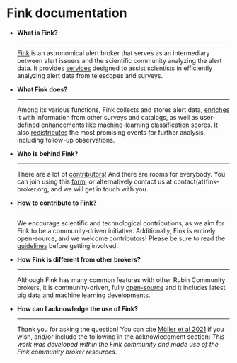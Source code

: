 # Fink documentation


<div class="grid cards" markdown>

-   __What is Fink?__

    ---

    [Fink](https://fink-broker.org) is an astronomical alert broker that serves as an intermediary between alert issuers and the scientific community analyzing the alert data. It provides [services](broker/services_summary) designed to assist scientists in efficiently analyzing alert data from telescopes and surveys.

-   __What Fink does?__

    ---

    Among its various functions, Fink collects and stores alert data, [enriches](broker/science_modules) it with information from other surveys and catalogs, as well as user-defined enhancements like machine-learning classification scores. It also [redistributes](broker/filters) the most promising events for further analysis, including follow-up observations.


-   __Who is behind Fink?__

    ---

    There are a lot of [contributors](https://fink-broker.org/members/)! And there are rooms for everybody. You can join using this [form](https://forms.gle/CmvH8vsyyv4AUTpy8), or alternatively contact us at contact(at)fink-broker.org, and we will get in touch with you.


-   __How to contribute to Fink?__

    ---

    We encourage scientific and technological contributions, as we aim for Fink to be a community-driven initiative. Additionally, Fink is entirely open-source, and we welcome contributors! Please be sure to read the [guidelines](contributing.md) before getting involved.

-   __How Fink is different from other brokers?__

    ---

    Although Fink has many common features with other Rubin Community brokers, it is community-driven, fully [open-source](https://github.com/astrolabsoftware) and it includes latest big data and machine learning developments.

-   __How can I acknowledge the use of Fink?__

    ---

    Thank you for asking the question! You can cite [Möller et al 2021](https://doi.org/10.1093/mnras/staa3602) if you wish, and/or include the following in the acknowledgment section: _This work was developed within the Fink community and made use of the Fink community broker resources._

</div>

